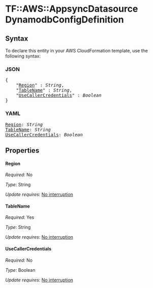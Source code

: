 # TF::AWS::AppsyncDatasource DynamodbConfigDefinition

## Syntax

To declare this entity in your AWS CloudFormation template, use the following syntax:

### JSON

<pre>
{
    "<a href="#region" title="Region">Region</a>" : <i>String</i>,
    "<a href="#tablename" title="TableName">TableName</a>" : <i>String</i>,
    "<a href="#usecallercredentials" title="UseCallerCredentials">UseCallerCredentials</a>" : <i>Boolean</i>
}
</pre>

### YAML

<pre>
<a href="#region" title="Region">Region</a>: <i>String</i>
<a href="#tablename" title="TableName">TableName</a>: <i>String</i>
<a href="#usecallercredentials" title="UseCallerCredentials">UseCallerCredentials</a>: <i>Boolean</i>
</pre>

## Properties

#### Region

_Required_: No

_Type_: String

_Update requires_: [No interruption](https://docs.aws.amazon.com/AWSCloudFormation/latest/UserGuide/using-cfn-updating-stacks-update-behaviors.html#update-no-interrupt)

#### TableName

_Required_: Yes

_Type_: String

_Update requires_: [No interruption](https://docs.aws.amazon.com/AWSCloudFormation/latest/UserGuide/using-cfn-updating-stacks-update-behaviors.html#update-no-interrupt)

#### UseCallerCredentials

_Required_: No

_Type_: Boolean

_Update requires_: [No interruption](https://docs.aws.amazon.com/AWSCloudFormation/latest/UserGuide/using-cfn-updating-stacks-update-behaviors.html#update-no-interrupt)

